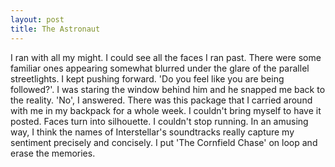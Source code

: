 ```yaml
---
layout: post
title: The Astronaut
---
```


I ran with all my might. I could see all the faces I ran past. There were some familiar ones appearing somewhat blurred under the glare of the parallel streetlights. I kept pushing forward. 'Do you feel like you are being followed?'. I was staring the window behind him and he snapped me back to the reality. 'No', I answered. There was this package that I carried around with me in my backpack for a whole week. I couldn't bring myself to have it posted. Faces turn into silhouette. I couldn't stop running. In an amusing way, I think the names of Interstellar's soundtracks really capture my sentiment precisely and concisely. I put 'The Cornfield Chase' on loop and erase the memories. 
